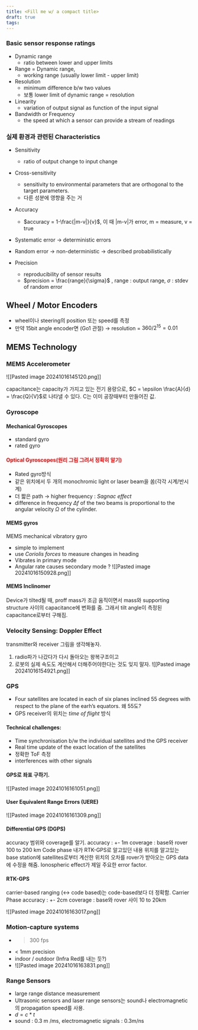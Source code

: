 ```yaml
---
title: <Fill me w/ a compact title>
draft: true
tags:
---
```

### Basic sensor response ratings
- Dynamic range
	- ratio between lower and upper limits
- Range = Dynamic range,
	- working range (usually lower limit - upper limit)
- Resolution
	- minimum difference b/w two values 
	- 보통 lower limit of dynamic range = resolution
- Linearity
	- variation of output signal as function of the input signal
- Bandwidth or Frequency
	- the speed at which a sensor can provide a stream of readings

### 실제 환경과 관련된 Characteristics
- Sensitivity
	- ratio of output change to input change
- Cross-sensitivity
	- sensitivity to environmental parameters that are orthogonal to the target parameters.
	- 다른 성분에 영향을 주는 거
- Accuracy
	- $accuracy = 1-\frac{|m-v|}{v}$, 이 때 |m-v|가 error, m = measure, v = true

- Systematic error → deterministic errors
- Random error → non-deterministic → described probabilistically
- Precision
	- reproducibility of sensor results 
	- $precision = \frac{range}{\sigma}$ , range : output range, $\sigma$ : stdev  of random error


## Wheel / Motor Encoders
- wheel이나 steering의 position 또는 speed를 측정
- 만약 15bit angle encoder면 (Go1 관절) → resolution = $360 / 2^{15} = 0.01$

## MEMS Technology
### MEMS Accelerometer
![[Pasted image 20241016145120.png]]

capacitance는  capacity가 가지고 있는 전기 용량으로, $C = \epsilon \frac{A}{d} = \frac{Q}{V}$로 나타낼 수 있다. C는 이미 공장때부터 만들어진 값.
### Gyroscope
#### Mechanical Gyroscopes
- standard gyro
- rated gyro
#### <span style="color:red">Optical Gyroscopes(원리 그림 그려서 정확히 알기)</span>
- Rated gyro방식
- 같은 위치에서 두 개의 monochromic light or laser beam을 쏨(각각 시계/반시계)
- 더 짧은 path → higher frequency : *Sagnac effect*
- difference in frequency $\Delta f$ of the two beams is proportional to the angular velocity $\Omega$ of the cylinder.

#### MEMS gyros
MEMS mechanical vibratory gyro
- simple to implement
- use *Coriolis forces* to measure changes in heading
- Vibrates in primary mode
- Angular rate causes secondary mode ?
![[Pasted image 20241016150928.png]]

#### MEMS Inclinomer
Device가 tilted될 때,  proff mass가 조금 움직이면서 mass와 supporting structure 사이의 capacitance에 변화를 줌. 그래서 tilt angle이 측정된 capacitance로부터 구해짐.

### Velocity Sensing: Doppler Effect
transmitter와 receiver 그림을 생각해놓자. 
1. radio파가 나갔다가 다시 돌아오는 왕복구조이고
2. 로봇의 실제 속도도 계산해서 더해주어야한다는 것도 잊지 말자.
![[Pasted image 20241016154921.png]]

### GPS
- Four satellites are located in each of six planes inclined 55 degrees with respect to the plane of the earh’s equators. 왜 55도?
- GPS receiver의 위치는 *time of flight* 방식

#### Technical challenges:
- Time synchronisation b/w the individual satellites and the GPS receiver
- Real time update of the exact location of the satellites
- 정확한 ToF 측정
- interferences with other signals

#### GPS로 좌표 구하기.

![[Pasted image 20241016161051.png]]
#### User Equivalent Range Errors (UERE)
![[Pasted image 20241016161309.png]]

#### Differential GPS (DGPS)
accuracy 범위와 coverage를 알기.
accuracy : +- 1m
coverage : base와 rover 100 to 200 km
Code phase
내가 RTK-GPS로 알고있던 내용
위치를 알고있는 base station에 satellites로부터 계산한 위치의 오차를 rover가 받아오는 GPS data에 수정을 해줌.
Ionospheric effect가 제일 주요한 error factor. 

#### RTK-GPS
carrier-based ranging (←> code based)는 code-based보다 더 정확함.
Carrier Phase
accuracy : +- 2cm
coverage :  base와 rover 사이 10 to 20km

![[Pasted image 20241016163017.png]]

### Motion-capture systems
- > 300 fps
- < 1mm precision
- indoor / outdoor (Infra Red를 내는 듯?)
- ![[Pasted image 20241016163831.png]]


### Range Sensors
- large range distance measurement
- Ultrasonic sensors and laser range sensors는 sound나 electromagnetic의 propagation speed를 사용.
- $d = c * t$
- sound : 0.3 m  /ms, electromagnetic signals : 0.3m/ns
  